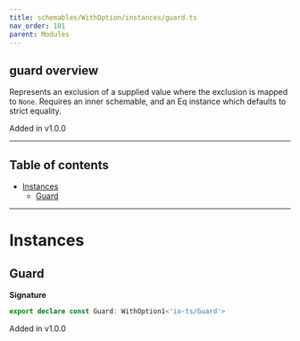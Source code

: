 ```yaml
---
title: schemables/WithOption/instances/guard.ts
nav_order: 101
parent: Modules
---
```


## guard overview

Represents an exclusion of a supplied value where the exclusion is mapped to `None`.
Requires an inner schemable, and an Eq instance which defaults to strict equality.

Added in v1.0.0

---

<h2 class="text-delta">Table of contents</h2>

- [Instances](#instances)
  - [Guard](#guard)

---

# Instances

## Guard

**Signature**

```ts
export declare const Guard: WithOption1<'io-ts/Guard'>
```

Added in v1.0.0
